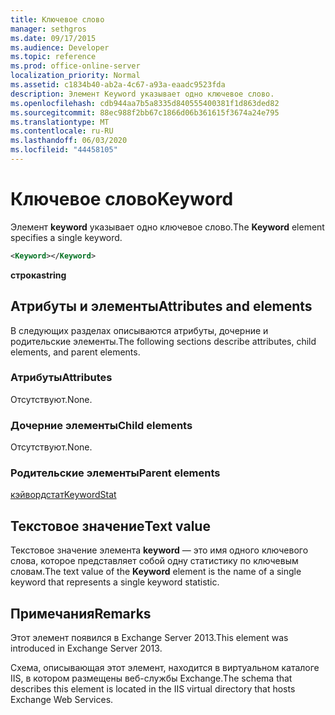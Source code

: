 ```yaml
---
title: Ключевое слово
manager: sethgros
ms.date: 09/17/2015
ms.audience: Developer
ms.topic: reference
ms.prod: office-online-server
localization_priority: Normal
ms.assetid: c1834b40-ab2a-4c67-a93a-eaadc9523fda
description: Элемент Keyword указывает одно ключевое слово.
ms.openlocfilehash: cdb944aa7b5a8335d840555400381f1d863ded82
ms.sourcegitcommit: 88ec988f2bb67c1866d06b361615f3674a24e795
ms.translationtype: MT
ms.contentlocale: ru-RU
ms.lasthandoff: 06/03/2020
ms.locfileid: "44458105"
---
```

# <a name="keyword"></a><span data-ttu-id="a7f74-103">Ключевое слово</span><span class="sxs-lookup"><span data-stu-id="a7f74-103">Keyword</span></span>

<span data-ttu-id="a7f74-104">Элемент **keyword** указывает одно ключевое слово.</span><span class="sxs-lookup"><span data-stu-id="a7f74-104">The **Keyword** element specifies a single keyword.</span></span> 
  
```XML
<Keyword></Keyword>
```

 <span data-ttu-id="a7f74-105">**строка**</span><span class="sxs-lookup"><span data-stu-id="a7f74-105">**string**</span></span>
## <a name="attributes-and-elements"></a><span data-ttu-id="a7f74-106">Атрибуты и элементы</span><span class="sxs-lookup"><span data-stu-id="a7f74-106">Attributes and elements</span></span>

<span data-ttu-id="a7f74-107">В следующих разделах описываются атрибуты, дочерние и родительские элементы.</span><span class="sxs-lookup"><span data-stu-id="a7f74-107">The following sections describe attributes, child elements, and parent elements.</span></span>
  
### <a name="attributes"></a><span data-ttu-id="a7f74-108">Атрибуты</span><span class="sxs-lookup"><span data-stu-id="a7f74-108">Attributes</span></span>

<span data-ttu-id="a7f74-109">Отсутствуют.</span><span class="sxs-lookup"><span data-stu-id="a7f74-109">None.</span></span>
  
### <a name="child-elements"></a><span data-ttu-id="a7f74-110">Дочерние элементы</span><span class="sxs-lookup"><span data-stu-id="a7f74-110">Child elements</span></span>

<span data-ttu-id="a7f74-111">Отсутствуют.</span><span class="sxs-lookup"><span data-stu-id="a7f74-111">None.</span></span>
  
### <a name="parent-elements"></a><span data-ttu-id="a7f74-112">Родительские элементы</span><span class="sxs-lookup"><span data-stu-id="a7f74-112">Parent elements</span></span>

[<span data-ttu-id="a7f74-113">кэйвордстат</span><span class="sxs-lookup"><span data-stu-id="a7f74-113">KeywordStat</span></span>](keywordstat.md)
  
## <a name="text-value"></a><span data-ttu-id="a7f74-114">Текстовое значение</span><span class="sxs-lookup"><span data-stu-id="a7f74-114">Text value</span></span>

<span data-ttu-id="a7f74-115">Текстовое значение элемента **keyword** — это имя одного ключевого слова, которое представляет собой одну статистику по ключевым словам.</span><span class="sxs-lookup"><span data-stu-id="a7f74-115">The text value of the **Keyword** element is the name of a single keyword that represents a single keyword statistic.</span></span> 
  
## <a name="remarks"></a><span data-ttu-id="a7f74-116">Примечания</span><span class="sxs-lookup"><span data-stu-id="a7f74-116">Remarks</span></span>

<span data-ttu-id="a7f74-117">Этот элемент появился в Exchange Server 2013.</span><span class="sxs-lookup"><span data-stu-id="a7f74-117">This element was introduced in Exchange Server 2013.</span></span>
  
<span data-ttu-id="a7f74-118">Схема, описывающая этот элемент, находится в виртуальном каталоге IIS, в котором размещены веб-службы Exchange.</span><span class="sxs-lookup"><span data-stu-id="a7f74-118">The schema that describes this element is located in the IIS virtual directory that hosts Exchange Web Services.</span></span>
  

